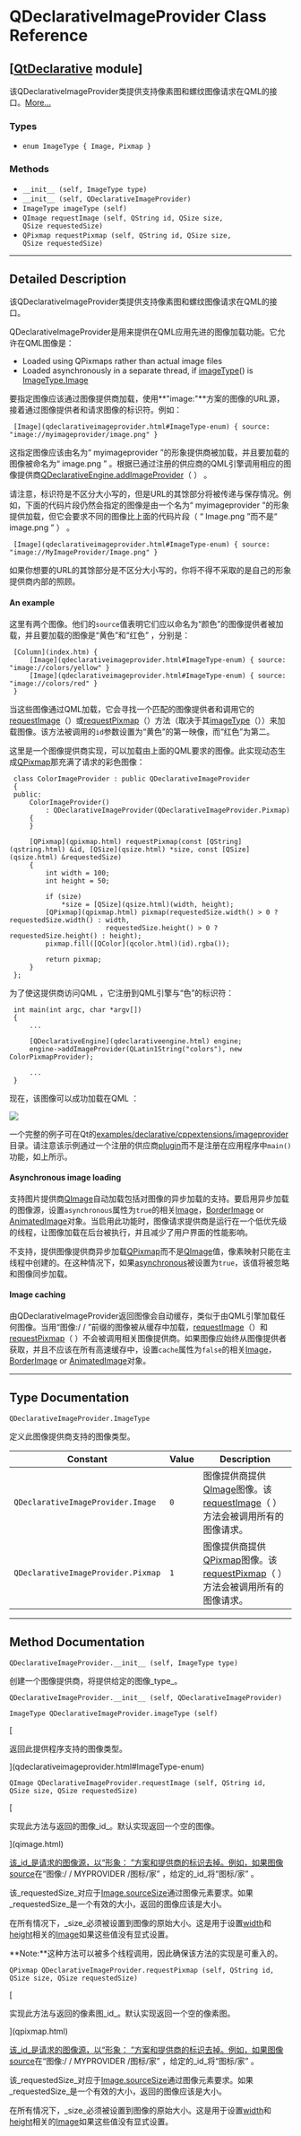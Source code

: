 # QDeclarativeImageProvider Class Reference

## [[QtDeclarative](index.htm) module]

该QDeclarativeImageProvider类提供支持像素图和螺纹图像请求在QML的接口。[More...](#details)

### Types

*   `enum ImageType { Image, Pixmap }`

### Methods

*   `__init__ (self, ImageType type)`
*   `__init__ (self, QDeclarativeImageProvider)`
*   `ImageType imageType (self)`
*   `QImage requestImage (self, QString id, QSize size, QSize requestedSize)`
*   `QPixmap requestPixmap (self, QString id, QSize size, QSize requestedSize)`

* * *

## Detailed Description

该QDeclarativeImageProvider类提供支持像素图和螺纹图像请求在QML的接口。

QDeclarativeImageProvider是用来提供在QML应用先进的图像加载功能。它允许在QML图像是：

*   Loaded using QPixmaps rather than actual image files
*   Loaded asynchronously in a separate thread, if [imageType](qdeclarativeimageprovider.html#imageType)() is [ImageType.Image](qdeclarativeimageprovider.html#ImageType-enum)

要指定图像应该通过图像提供商加载，使用**"image:"**方案的图像的URL源，接着通过图像提供者和请求图像的标识符。例如：

```
 [Image](qdeclarativeimageprovider.html#ImageType-enum) { source: "image://myimageprovider/image.png" }

```

这指定图像应该由名为“ myimageprovider ”的形象提供商被加载，并且要加载的图像被命名为“ image.png ” 。根据已通过注册的供应商的QML引擎调用相应的图像提供商[QDeclarativeEngine.addImageProvider](qdeclarativeengine.html#addImageProvider)（ ） 。

请注意，标识符是不区分大小写的，但是URL的其馀部分将被传递与保存情况。例如，下面的代码片段仍然会指定的图像是由一个名为“ myimageprovider ”的形象提供加载，但它会要求不同的图像比上面的代码片段（ “ Image.png ”而不是“ image.png ” ） 。

```
 [Image](qdeclarativeimageprovider.html#ImageType-enum) { source: "image://MyImageProvider/Image.png" }

```

如果你想要的URL的其馀部分是不区分大小写的，你将不得不采取的是自己的形象提供商内部的照顾。

#### An example

这里有两个图像。他们的`source`值表明它们应以命名为“颜色”的图像提供者被加载，并且要加载的图像是“黄色”和“红色” ，分别是：

```
 [Column](index.htm) {
     [Image](qdeclarativeimageprovider.html#ImageType-enum) { source: "image://colors/yellow" }
     [Image](qdeclarativeimageprovider.html#ImageType-enum) { source: "image://colors/red" }
 }

```

当这些图像通过QML加载，它会寻找一个匹配的图像提供者和调用它的[requestImage](qdeclarativeimageprovider.html#requestImage)（）或[requestPixmap](qdeclarativeimageprovider.html#requestPixmap)（）方法（取决于其[imageType](qdeclarativeimageprovider.html#imageType)（））来加载图像。该方法被调用的`id`参数设置为“黄色”的第一映像，而“红色”为第二。

这里是一个图像提供商实现，可以加载由上面的QML要求的图像。此实现动态生成[QPixmap](qpixmap.html)那充满了请求的彩色图像：

```
 class ColorImageProvider : public QDeclarativeImageProvider
 {
 public:
     ColorImageProvider()
         : QDeclarativeImageProvider(QDeclarativeImageProvider.Pixmap)
     {
     }

     [QPixmap](qpixmap.html) requestPixmap(const [QString](qstring.html) &id, [QSize](qsize.html) *size, const [QSize](qsize.html) &requestedSize)
     {
         int width = 100;
         int height = 50;

         if (size)
             *size = [QSize](qsize.html)(width, height);
         [QPixmap](qpixmap.html) pixmap(requestedSize.width() > 0 ? requestedSize.width() : width,
                        requestedSize.height() > 0 ? requestedSize.height() : height);
         pixmap.fill([QColor](qcolor.html)(id).rgba());

         return pixmap;
     }
 };

```

为了使这提供商访问QML ，它注册到QML引擎与“色”的标识符：

```
 int main(int argc, char *argv[])
 {
     ...

     [QDeclarativeEngine](qdeclarativeengine.html) engine;
     engine->addImageProvider(QLatin1String("colors"), new ColorPixmapProvider);

     ...
 }

```

现在，该图像可以成功加载在QML ：

![](img/imageprovider.png)

一个完整的例子可在Qt的[examples/declarative/cppextensions/imageprovider](index.htm)目录。请注意该示例通过一个注册的供应商[plugin](qdeclarativeextensionplugin.html)而不是注册在应用程序中`main()`功能，如上所示。

#### Asynchronous image loading

支持图片提供商[QImage](qimage.html)自动加载包括对图像的异步加载的支持。要启用异步加载的图像源，设置`asynchronous`属性为`true`的相关[Image](qdeclarativeimageprovider.html#ImageType-enum)，[BorderImage](index.htm) or [AnimatedImage](index.htm)对象。当启用此功能时，图像请求提供商是运行在一个低优先级的线程，让图像加载在后台被执行，并且减少了用户界面的性能影响。

不支持，提供图像提供商异步加载[QPixmap](qpixmap.html)而不是[QImage](qimage.html)值，像素映射只能在主线程中创建的。在这种情况下，如果[asynchronous](index.htm#asynchronous-prop)被设置为`true`，该值将被忽略和图像同步加载。

#### Image caching

由QDeclarativeImageProvider返回图像会自动缓存，类似于由QML引擎加载任何图像。当用“图像:/ / ”前缀的图像被从缓存中加载，[requestImage](qdeclarativeimageprovider.html#requestImage)（）和[requestPixmap](qdeclarativeimageprovider.html#requestPixmap)（ ）不会被调用相关图像提供商。如果图像应始终从图像提供者获取，并且不应该在所有高速缓存中，设置`cache`属性为`false`的相关[Image](qdeclarativeimageprovider.html#ImageType-enum)，[BorderImage](index.htm) or [AnimatedImage](index.htm)对象。

* * *

## Type Documentation

```
QDeclarativeImageProvider.ImageType
```

定义此图像提供商支持的图像类型。

| Constant | Value | Description |
| --- | --- | --- |
| `QDeclarativeImageProvider.Image` | `0` | 图像提供商提供[QImage](qimage.html)图像。该[requestImage](qdeclarativeimageprovider.html#requestImage)（ ）方法会被调用所有的图像请求。 |
| `QDeclarativeImageProvider.Pixmap` | `1` | 图像提供商提供[QPixmap](qpixmap.html)图像。该[requestPixmap](qdeclarativeimageprovider.html#requestPixmap)（ ）方法会被调用所有的图像请求。 |

* * *

## Method Documentation

```
QDeclarativeImageProvider.__init__ (self, ImageType type)
```

创建一个图像提供商，将提供给定的图像_type_。

```
QDeclarativeImageProvider.__init__ (self, QDeclarativeImageProvider)
```

```
ImageType QDeclarativeImageProvider.imageType (self)
```

[

返回此提供程序支持的图像类型。

](qdeclarativeimageprovider.html#ImageType-enum)

```
QImage QDeclarativeImageProvider.requestImage (self, QString id, QSize size, QSize requestedSize)
```

[

实现此方法与返回的图像_id_。默认实现返回一个空的图像。

](qimage.html)

[该_id_是请求的图像源，以“形象： ”方案和提供商的标识去掉。例如，如果图像](qimage.html)[source](index.htm#source-prop)在“图像:/ / MYPROVIDER /图标/家” ，给定的_id_将“图标/家” 。

该_requestedSize_对应于[Image.sourceSize](index.htm#sourceSize-prop)通过图像元素要求。如果_requestedSize_是一个有效的大小，返回的图像应该是大小。

在所有情况下，_size_必须被设置到图像的原始大小。这是用于设置[width](index.htm#width-prop)和[height](index.htm#height-prop)相关的[Image](qdeclarativeimageprovider.html#ImageType-enum)如果这些值没有显式设置。

**Note:**这种方法可以被多个线程调用，因此确保该方法的实现是可重入的。

```
QPixmap QDeclarativeImageProvider.requestPixmap (self, QString id, QSize size, QSize requestedSize)
```

[

实现此方法与返回的像素图_id_。默认实现返回一个空的像素图。

](qpixmap.html)

[该_id_是请求的图像源，以“形象： ”方案和提供商的标识去掉。例如，如果图像](qpixmap.html)[source](index.htm#source-prop)在“图像:/ / MYPROVIDER /图标/家” ，给定的_id_将“图标/家” 。

该_requestedSize_对应于[Image.sourceSize](index.htm#sourceSize-prop)通过图像元素要求。如果_requestedSize_是一个有效的大小，返回的图像应该是大小。

在所有情况下，_size_必须被设置到图像的原始大小。这是用于设置[width](index.htm#width-prop)和[height](index.htm#height-prop)相关的[Image](qdeclarativeimageprovider.html#ImageType-enum)如果这些值没有显式设置。